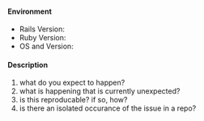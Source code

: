 #### Environment

- Rails Version:
- Ruby Version:
- OS and Version:

#### Description

1. what do you expect to happen?
2. what is happening that is currently unexpected?
3. is this reproducable? if so, how?
4. is there an isolated occurance of the issue in a repo?
